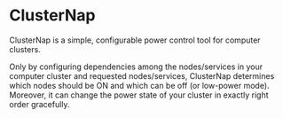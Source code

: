 ClusterNap
==========

ClusterNap is a simple, configurable power control tool for computer clusters. 

Only by configuring dependencies among the nodes/services in your computer cluster and requested nodes/services, ClusterNap determines which nodes should be ON and which can be off (or low-power mode). Moreover, it can change the power state of your cluster in exactly right order gracefully. 
